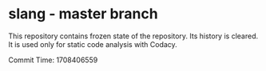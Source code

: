 # slang - master branch

This repository contains frozen state of the repository.
Its history is cleared. It is used only for static code
analysis with Codacy.

Commit Time: 1708406559